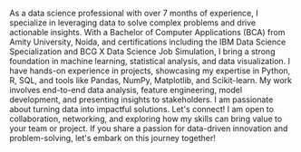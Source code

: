 As a data science professional with over 7 months of experience, I specialize in leveraging data to solve complex problems and drive actionable insights. With a Bachelor of Computer Applications (BCA) from Amity University, Noida, and certifications including the IBM Data Science Specialization and BCG X Data Science Job Simulation, I bring a strong foundation in machine learning, statistical analysis, and data visualization.
I have hands-on experience in projects, showcasing my expertise in Python, R, SQL, and tools like Pandas, NumPy, Matplotlib, and Scikit-learn. 
My work involves end-to-end data analysis, feature engineering, model development, and presenting insights to stakeholders. 
I am passionate about turning data into impactful solutions.
Let's connect! I am open to collaboration, networking, and exploring how my skills can bring value to your team or project. If you share a passion for data-driven innovation and problem-solving, let's embark on this journey together!
